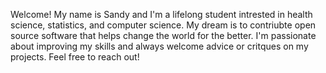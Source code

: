 Welcome!
My name is Sandy and I'm a lifelong student intrested in health science, statistics, and computer science.
My dream is to contriubte open source software that helps change the world for the better.
I'm passionate about improving my skills and always welcome advice or critques on my projects.
Feel free to reach out!
